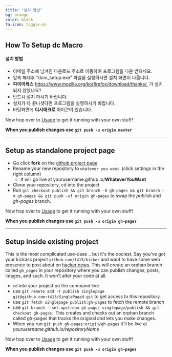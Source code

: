 ```yaml
---
title: "설치 방법"
bg: orange
color: black
fa-icon: toggle-on
---
```


## How To Setup dc Macro

#### 설치 방법

- 이메일 주소에 남겨진 다운로드 주소로 이동하여 프로그램을 다운 받으세요.
- 압축 해제후 "dcm_setup.exe" 파일을 실행하시면 설치 화면이 나옵니다.
- **파이어폭스** https://www.mozilla.org/ko/firefox/download/thanks/  가 설치되지 않았나요?
- 반드시 설치 하시기 바랍니다.
- 설치가 다 끝나셧다면 프로그램을 실행하시기 바랍니다.
- 바탕화면에 **디시매크로** 아이콘이 있습니다.

Now hop over to [Usage](#usage) to get it running with your own stuff!

**When you publish changes use `git push -u origin master`**

-------------------------


## Setup as standalone project page

- Go click **fork** on the [github project page](https://github.com/t413/SinglePaged)
- Rename your new repository to `whatever you want`. (click settings in the right column)
  * It will go live at yourusername.github.io/**WhateverYouWant**
- Clone your repository, cd into the project
- Run `git checkout publish && git branch -D gh-pages && git branch -m gh-pages && git push -uf origin gh-pages` to swap the *publish* and *gh-pages* branch.

Now hop over to [Usage](#usage) to get it running with your own stuff!

**When you publish changes use `git push -u origin gh-pages`**

-------------------------


## Setup inside existing project

This is the most complicated use-case .. but it's the coolest.
Say you've got your kickass project `github.com/t413/kicker` and want to have
some web presence to post about on [hacker news](http://news.ycombinator.com).
This will create an orphan branch called `gh_pages` in your repository
where you can publish changes, posts, images, and such. It won't alter your code at all.

- `cd` into your project on the command line
- use `git remote add -t publish singlepage git@github.com:t413/SinglePaged.git` to get access to this repository.
- use `git fetch singlepage publish:gh-pages` to fetch the remote branch
- use `git branch --set-upstream gh-pages singlepage/publish && git checkout gh-pages;`
  This creates and checks out an orphan branch called gh-pages that tracks the original and lets you make changes.
- When you run `git push gh-pages:origin/gh-pages` it'll be live at *yourusername.github.io/repositoryName*

Now hop over to [Usage](#usage) to get it running with your own stuff!

**When you publish changes use `git push -u origin gh-pages`**


